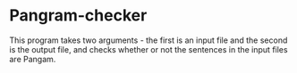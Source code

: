 # Pangram-checker
This program takes two arguments - the first is an input file and the second is the output file, and checks whether or not the sentences in the input files are Pangam. 
